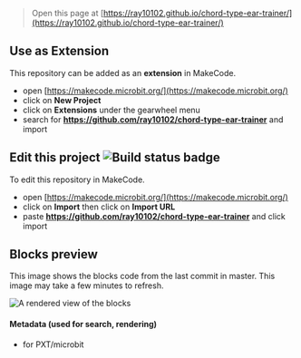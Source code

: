
> Open this page at [https://ray10102.github.io/chord-type-ear-trainer/](https://ray10102.github.io/chord-type-ear-trainer/)

## Use as Extension

This repository can be added as an **extension** in MakeCode.

* open [https://makecode.microbit.org/](https://makecode.microbit.org/)
* click on **New Project**
* click on **Extensions** under the gearwheel menu
* search for **https://github.com/ray10102/chord-type-ear-trainer** and import

## Edit this project ![Build status badge](https://github.com/ray10102/chord-type-ear-trainer/workflows/MakeCode/badge.svg)

To edit this repository in MakeCode.

* open [https://makecode.microbit.org/](https://makecode.microbit.org/)
* click on **Import** then click on **Import URL**
* paste **https://github.com/ray10102/chord-type-ear-trainer** and click import

## Blocks preview

This image shows the blocks code from the last commit in master.
This image may take a few minutes to refresh.

![A rendered view of the blocks](https://github.com/ray10102/chord-type-ear-trainer/raw/master/.github/makecode/blocks.png)

#### Metadata (used for search, rendering)

* for PXT/microbit
<script src="https://makecode.com/gh-pages-embed.js"></script><script>makeCodeRender("{{ site.makecode.home_url }}", "{{ site.github.owner_name }}/{{ site.github.repository_name }}");</script>
